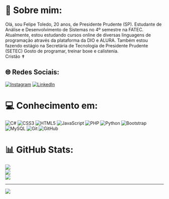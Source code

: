 # 💫 Sobre mim:
Olá, sou Felipe Toledo, 20 anos, de Presidente Prudente (SP). Estudante de Análise e Desenvolvimento de Sistemas no 4º semestre na FATEC.
Atualmente, estou estudando cursos online de diversas linguagens de programação através da plataforma da DIO e ALURA. Também estou fazendo estágio na Secretária de Tecnologia de Presidente Prudente (SETEC)
Gosto de programar, treinar boxe e calistenia.<br>Cristão ✝


## 🌐 Redes Sociais:
[![Instagram](https://img.shields.io/badge/Instagram-%23E4405F.svg?logo=Instagram&logoColor=white)](https://instagram.com/felipe.toledin) [![LinkedIn](https://img.shields.io/badge/LinkedIn-%230077B5.svg?logo=linkedin&logoColor=white)](https://linkedin.com/in/felipeshicasho) 

# 💻 Conhecimento em:
![C#](https://img.shields.io/badge/c%23-%23239120.svg?style=for-the-badge&logo=csharp&logoColor=white) ![CSS3](https://img.shields.io/badge/css3-%231572B6.svg?style=for-the-badge&logo=css3&logoColor=white) ![HTML5](https://img.shields.io/badge/html5-%23E34F26.svg?style=for-the-badge&logo=html5&logoColor=white) ![JavaScript](https://img.shields.io/badge/javascript-%23323330.svg?style=for-the-badge&logo=javascript&logoColor=%23F7DF1E) ![PHP](https://img.shields.io/badge/php-%23777BB4.svg?style=for-the-badge&logo=php&logoColor=white) ![Python](https://img.shields.io/badge/python-3670A0?style=for-the-badge&logo=python&logoColor=ffdd54) ![Bootstrap](https://img.shields.io/badge/bootstrap-%238511FA.svg?style=for-the-badge&logo=bootstrap&logoColor=white) ![MySQL](https://img.shields.io/badge/mysql-4479A1.svg?style=for-the-badge&logo=mysql&logoColor=white) ![Git](https://img.shields.io/badge/git-%23F05033.svg?style=for-the-badge&logo=git&logoColor=white) ![GitHub](https://img.shields.io/badge/github-%23121011.svg?style=for-the-badge&logo=github&logoColor=white)
# 📊 GitHub Stats:
![](https://github-readme-stats.vercel.app/api?username=felipeshicasho&theme=dark&hide_border=false&include_all_commits=false&count_private=false)<br/>
![](https://github-readme-streak-stats.herokuapp.com/?user=felipeshicasho&theme=dark&hide_border=false)<br/>
![](https://github-readme-stats.vercel.app/api/top-langs/?username=felipeshicasho&theme=dark&hide_border=false&include_all_commits=false&count_private=false&layout=compact)

---
[![](https://visitcount.itsvg.in/api?id=felipeshicasho&icon=0&color=13)](https://visitcount.itsvg.in)

<!-- Proudly created with GPRM ( https://gprm.itsvg.in ) -->
